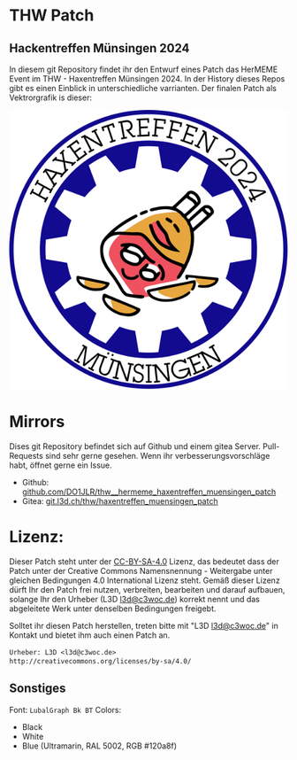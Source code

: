  THW Patch
===========
## Hackentreffen Münsingen 2024

In diesem git Repository findet ihr den Entwurf eines Patch das HerMEME Event im THW - Haxentreffen Münsingen 2024.
In der History dieses Repos gibt es einen Einblick in unterschiedliche varrianten. Der finalen Patch als Vektrorgrafik is dieser:

![haxentreffen.svg](haxentreffen.svg)

# Mirrors
Dises git Repository befindet sich auf Github und einem gitea Server. Pull-Requests sind sehr gerne gesehen.
Wenn ihr verbesserungsvorschläge habt, öffnet gerne ein Issue.
+ Github: [github.com/DO1JLR/thw__hermeme_haxentreffen_muensingen_patch](https://github.com/DO1JLR/thw__hermeme_haxentreffen_muensingen_patch.git)
+ Gitea: [git.l3d.ch/thw/haxentreffen_muensingen_patch](https://git.l3d.ch/thw/haxentreffen_muensingen_patch.git)

# Lizenz:
Dieser Patch steht unter der [CC-BY-SA-4.0](http://creativecommons.org/licenses/by-sa/4.0/) Lizenz, das bedeutet dass der Patch unter der Creative Commons Namensnennung - Weitergabe unter gleichen Bedingungen 4.0 International Lizenz steht. Gemäß dieser Lizenz dürft Ihr den Patch frei nutzen, verbreiten, bearbeiten und darauf aufbauen, solange Ihr den Urheber (L3D <l3d@c3woc.de>) korrekt nennt und das abgeleitete Werk unter denselben Bedingungen freigebt.

Solltet ihr diesen Patch herstellen, treten bitte mit "L3D <l3d@c3woc.de>" in Kontakt und bietet ihm auch einen Patch an.
```
Urheber: L3D <l3d@c3woc.de>
http://creativecommons.org/licenses/by-sa/4.0/
```

## Sonstiges
Font: ``LubalGraph Bk BT``
Colors:
  - Black
  - White
  - Blue (Ultramarin, RAL 5002, RGB #120a8f)
